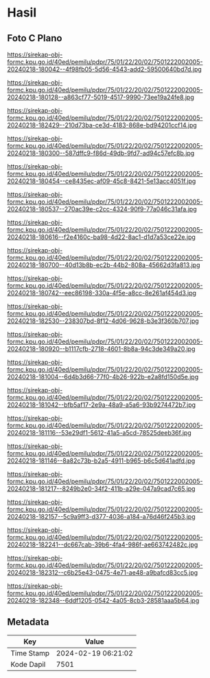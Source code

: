 # Hasil

## Foto C Plano

https://sirekap-obj-formc.kpu.go.id/40ed/pemilu/pdpr/75/01/22/20/02/7501222002005-20240218-180042--4f98fb05-5d56-4543-add2-59500640bd7d.jpg

https://sirekap-obj-formc.kpu.go.id/40ed/pemilu/pdpr/75/01/22/20/02/7501222002005-20240218-180128--a863cf77-5019-4517-9990-73ee19a24fe8.jpg

https://sirekap-obj-formc.kpu.go.id/40ed/pemilu/pdpr/75/01/22/20/02/7501222002005-20240218-182429--210d73ba-ce3d-4183-868e-bd94201ccf14.jpg

https://sirekap-obj-formc.kpu.go.id/40ed/pemilu/pdpr/75/01/22/20/02/7501222002005-20240218-180300--587dffc9-f86d-49db-9fd7-ad94c57efc8b.jpg

https://sirekap-obj-formc.kpu.go.id/40ed/pemilu/pdpr/75/01/22/20/02/7501222002005-20240218-180454--ce8435ec-af09-45c8-8421-5e13acc4051f.jpg

https://sirekap-obj-formc.kpu.go.id/40ed/pemilu/pdpr/75/01/22/20/02/7501222002005-20240218-180537--270ac39e-c2cc-4324-90f9-77a046c31afa.jpg

https://sirekap-obj-formc.kpu.go.id/40ed/pemilu/pdpr/75/01/22/20/02/7501222002005-20240218-180616--f2e4160c-ba98-4d22-8ac1-d1d7a53ce22e.jpg

https://sirekap-obj-formc.kpu.go.id/40ed/pemilu/pdpr/75/01/22/20/02/7501222002005-20240218-180700--40d13b8b-ec2b-44b2-808a-45662d3fa813.jpg

https://sirekap-obj-formc.kpu.go.id/40ed/pemilu/pdpr/75/01/22/20/02/7501222002005-20240218-180742--eec86198-330a-4f5e-a8cc-8e261af454d3.jpg

https://sirekap-obj-formc.kpu.go.id/40ed/pemilu/pdpr/75/01/22/20/02/7501222002005-20240218-182530--238307bd-8f12-4d06-9628-b3e3f360b707.jpg

https://sirekap-obj-formc.kpu.go.id/40ed/pemilu/pdpr/75/01/22/20/02/7501222002005-20240218-180920--b1117cfb-2718-4601-8b8a-94c3de349a20.jpg

https://sirekap-obj-formc.kpu.go.id/40ed/pemilu/pdpr/75/01/22/20/02/7501222002005-20240218-181004--6d4b3d66-77f0-4b26-922b-e2a8fd150d5e.jpg

https://sirekap-obj-formc.kpu.go.id/40ed/pemilu/pdpr/75/01/22/20/02/7501222002005-20240218-181042--bfb5af17-2e9a-48a9-a5a6-93b9274472b7.jpg

https://sirekap-obj-formc.kpu.go.id/40ed/pemilu/pdpr/75/01/22/20/02/7501222002005-20240218-181116--53e29df1-5612-41a5-a5cd-78525deeb36f.jpg

https://sirekap-obj-formc.kpu.go.id/40ed/pemilu/pdpr/75/01/22/20/02/7501222002005-20240218-181146--8a82c73b-b2a5-4911-b965-b6c5d641adfd.jpg

https://sirekap-obj-formc.kpu.go.id/40ed/pemilu/pdpr/75/01/22/20/02/7501222002005-20240218-181217--8249b2e0-34f2-411b-a29e-047a9cad7c65.jpg

https://sirekap-obj-formc.kpu.go.id/40ed/pemilu/pdpr/75/01/22/20/02/7501222002005-20240218-182157--5c9a9ff3-d377-4036-a184-a76d46f245b3.jpg

https://sirekap-obj-formc.kpu.go.id/40ed/pemilu/pdpr/75/01/22/20/02/7501222002005-20240218-182241--dc667cab-39b6-4fa4-986f-ae663742482c.jpg

https://sirekap-obj-formc.kpu.go.id/40ed/pemilu/pdpr/75/01/22/20/02/7501222002005-20240218-182312--c6b25e43-0475-4e71-ae48-a9bafcd83cc5.jpg

https://sirekap-obj-formc.kpu.go.id/40ed/pemilu/pdpr/75/01/22/20/02/7501222002005-20240218-182348--6ddf1205-0542-4a05-8cb3-28581aaa5b64.jpg


## Metadata

| Key        | Value               |
| ---------- | ------------------- |
| Time Stamp | 2024-02-19 06:21:02 |
| Kode Dapil | 7501                |



